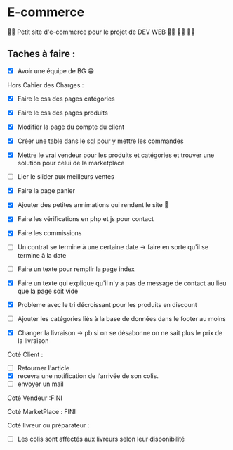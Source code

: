 # E-commerce
:man_technologist: Petit site d'e-commerce pour le projet de DEV WEB :woman_technologist: :woman_technologist: :woman_technologist:

## Taches à faire :

- [X] Avoir une équipe de BG :grin:

Hors Cahier des Charges : 

- [X] Faire le css des pages catégories
- [X] Faire le css des pages produits
- [X] Modifier la page du compte du client 
- [X] Créer une table dans le sql pour y mettre les commandes
- [X] Mettre le vrai vendeur pour les produits et catégories et trouver une solution pour celui de la marketplace
- [ ] Lier le slider aux meilleurs ventes
- [X] Faire la page panier
- [X] Ajouter des petites annimations qui rendent le site 🤌
- [X] Faire les vérifications en php et js pour contact
- [X] Faire les commissions
- [ ] Un contrat se termine à une certaine date -> faire en sorte qu'il se termine à la date
- [ ] Faire un texte pour remplir la page index 
- [X] Faire un texte qui explique qu'il n'y a pas de message de contact au lieu que la page soit vide
- [X] Probleme avec le tri décroissant pour les produits en discount
- [ ] Ajouter les catégories liés à la base de données dans le footer au moins 
- [X] Changer la livraison -> pb si on se désabonne on ne sait plus le prix de la livraison



Coté Client :

- [ ] Retourner l'article
- [X] recevra une notification de l’arrivée de son colis.
- [ ] envoyer un mail 

Coté Vendeur :FINI

Coté MarketPlace : FINI

Coté livreur ou préparateur : 

- [ ] Les colis sont affectés aux livreurs selon leur disponibilité
 

